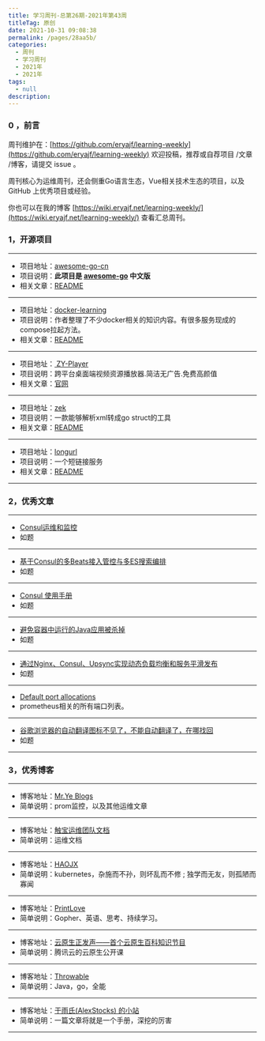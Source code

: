 ```yaml
---
title: 学习周刊-总第26期-2021年第43周
titleTag: 原创
date: 2021-10-31 09:08:38
permalink: /pages/28aa5b/
categories:
  - 周刊
  - 学习周刊
  - 2021年
  - 2021年
tags:
  - null
description:
---
```


### 0 ，前言

周刊维护在：[https://github.com/eryajf/learning-weekly](https://github.com/eryajf/learning-weekly) 欢迎投稿，推荐或自荐项目 /文章 /博客，请提交 issue 。

周刊核心为运维周刊，还会侧重Go语言生态，Vue相关技术生态的项目，以及 GitHub 上优秀项目或经验。

你也可以在我的博客 [https://wiki.eryajf.net/learning-weekly/](https://wiki.eryajf.net/learning-weekly/) 查看汇总周刊。


### **1，开源项目**

---

- 项目地址：[awesome-go-cn](https://github.com/yinggaozhen/awesome-go-cn)
- 项目说明：**此项目是 [awesome-go](https://awesome-go.com/) 中文版**
- 相关文章：[README](https://github.com/yinggaozhen/awesome-go-cn/blob/master/README.md)

---

- 项目地址：[docker-learning](https://github.com/hegphegp/docker-learning)
- 项目说明：作者整理了不少docker相关的知识内容。有很多服务现成的compose拉起方法。
- 相关文章：[README](https://github.com/hegphegp/docker-learning/blob/master/README.md)

---

- 项目地址：[ ZY-Player](https://github.com/cuiocean/ZY-Player)
- 项目说明：跨平台桌面端视频资源播放器.简洁无广告.免费高颜值
- 相关文章：[官网](http://zyplayer.fun/)

---

- 项目地址：[zek](https://github.com/miku/zek)
- 项目说明：一款能够解析xml转成go struct的工具
- 相关文章：[README](https://github.com/miku/zek/blob/master/README.md)

---

- 项目地址：[longurl](https://github.com/long2ice/longurl)
- 项目说明：一个短链接服务
- 相关文章：[README](https://github.com/long2ice/longurl/blob/dev/README.md)

---


###  2，优秀文章

---

-  [Consul运维和监控](https://www.jianshu.com/p/f9bb8e4592c6)
- 如题

----

-  [基于Consul的多Beats接入管控与多ES搜索编排](https://elasticsearch.cn/uploads/slides/20191210/ec63ac2c9c8f47c6324e63b6ecd1d2dd.pdf)
- 如题

---

- [Consul 使用手册](http://www.liangxiansen.cn/2017/04/06/consul/)
-  如题

---

- [避免容器中运行的Java应用被杀掉](https://cloud.tencent.com/developer/article/1534661)
- 如题

---

-  [通过Nginx、Consul、Upsync实现动态负载均衡和服务平滑发布](https://www.cnblogs.com/throwable/p/13113620.html)
- 如题

---

- [Default port allocations](https://github.com/prometheus/prometheus/wiki/Default-port-allocations)
- prometheus相关的所有端口列表。

---

- [谷歌浏览器的自动翻译图标不见了，不能自动翻译了，在哪找回](https://zhuanlan.zhihu.com/p/81228562)
- 如题

---

### **3，优秀博客**

---

- 博客地址：[Mr.Ye Blogs](https://system51.github.io/)
- 简单说明：prom监控，以及其他运维文章

----

- 博客地址：[触宝运维团队文档](https://haojianxun.github.io/docs/)
- 简单说明：运维文档

---

- 博客地址：[HAOJX](https://haojianxun.github.io/)
- 简单说明：kubernetes，杂施而不孙，则坏乱而不修 ; 独学而无友，则孤陋而寡闻

---

- 博客地址：[PrintLove](https://www.printlove.cn/)
- 简单说明：Gopher、英语、思考、持续学习。

---

- 博客地址：[云原生正发声——首个云原生百科知识节目](https://cloud.tencent.com/developer/special/cloudnative)
- 简单说明：腾讯云的云原生公开课

---

- 博客地址：[Throwable](https://www.cnblogs.com/throwable/)
- 简单说明：Java，go，全能

---

- 博客地址：[于雨氏(AlexStocks) 的小站](https://alexstocks.github.io/)
- 简单说明：一篇文章将就是一个手册，深挖的厉害

---